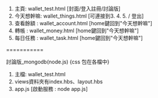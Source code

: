 1. 主頁: wallet_test.html [封面/登入註冊/討論版]
2. 今天想幹嘛: wallet_things.html [可連接到3. 4. 5. / 登出]
3. 查看餘額 : wallet_account.html [home鍵回到"今天想幹嘛"]
4. 轉帳 : wallet_money.html [home鍵回到"今天想幹嘛"]
5. 每日任務 : wallet_task.html [home鍵回到"今天想幹嘛"]

===========

討論版_mongodb(node.js)
{css 包在各檔中}

1. 主檔: wallet_test.html
2. views資料夾有index.hbs、layout.hbs
3. app.js [啟動服務 : node app.js]
